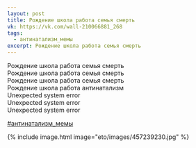```yaml
---
layout: post
title: Рождение школа работа семья смерть
vk: https://vk.com/wall-210066881_268
tags:
  - антинатализм_мемы
excerpt: Рождение школа работа семья смерть
---
```

Рождение школа работа семья смерть<br>
Рождение школа работа семья смерть<br>
Рождение школа работа семья смерть<br>
Рождение школа работа антинатализм<br>
Unexpected system error<br>
Unexpected system error<br>
Unexpected system error

[#антинатализм_мемы](poisk.html#антинатализм_мемы)

{% include image.html image="eto/images/457239230.jpg" %}
